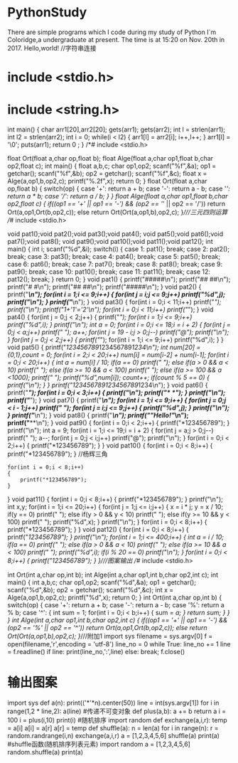 # PythonStudy
There are simple programs which I code during my study of Python
I`m Coloridge,a undergraduate at present.
The time is at 15:20 on Nov. 20th in 2017.
Hello,world!
//字符串连接
# include <stdio.h>
# include <string.h>

int main()
{
	char arr1[20],arr2[20];
	gets(arr1);
	gets(arr2);
	int l = strlen(arr1);
	int l2 = strlen(arr2);
	int i = 0;
	while(i < l2)
	{
		arr1[l] = arr2[i];
		i++,l++;
	}
	arr1[l] = '\0';
	puts(arr1);
	return 0 ;
}
/*# include <stdio.h>

float Ort(float a,char op,float b);
float Alge(float a,char op1,float b,char op2,float c);
int main()
{
	float a,b,c;
	char op1,op2;
	scanf("%f",&a);
	op1 = getchar();
	scanf("%f",&b);
	op2 = getchar();
	scanf("%f",&c);
	float x = Alge(a,op1,b,op2,c);
	printf("%.2f",x);
	return 0;
}
float Ort(float a,char op,float b)
{
	switch(op)
	{
		case '+':
			return a + b;
		case '-':
			return a - b;
		case '*':
			return a * b;
		case '/':
			return a / b;
	}
}
float Alge(float a,char op1,float b,char op2,float c)
{
	if((op1 == '+' || op1 == '-') && (op2 == '*' || op2 == '/'))
		return Ort(a,op1,Ort(b,op2,c));
	else
		return Ort(Ort(a,op1,b),op2,c);
}*///三元四则运算
/*# include <stdio.h>

void pat1();void pat2();void pat3();void pat4();
void pat5();void pat6();void pat7();void pat8();
void pat9();void pat10();void pat11();void pat12();
int main()
{
	int i;
	scanf("%d",&i);
	switch(i)
	{
	case 1:
		pat1();
		break;
	case 2:
		pat2();
		break;
	case 3:
		pat3();
		break;
	case 4:
		pat4();
		break;
	case 5:
		pat5();
		break;
	case 6:
		pat6();
		break;
	case 7:
		pat7();
		break;
	case 8:
		pat8();
		break;
	case 9:
		pat9();
		break;
	case 10:
		pat10();
		break;
	case 11:
		pat11();
		break;
	case 12:
		pat12();
		break;
	}
	return 0;
}
void pat1()
{
	printf("#####\n");
	printf("## ##\n");
	printf("#   #\n");
	printf("## ##\n");
	printf("#####\n");
}
void pat2()
{
	printf("*********\n");
	for(int i = 1;i <= 9;i++)
	{
		for(int j = i;j <= 9;j++)
			printf("%d",j);
		printf("\n");
	}
	printf("*********\n");
}
void pat3()
{
	for(int i = 0;i < 11;i++)
		printf("*");
	printf("\n");
	printf("*1+'1'='2'*\n");
	for(int i = 0;i < 11;i++)
		printf("*");
}
void pat4()
{
	for(int j = 0;j < 2;j++)
	{
		printf("*");
		for(int i = 1;i <= 9;i++)
			printf("%d",i);
	}
	printf("\n");
	int a = 0;
	for(int  i = 0;i <= 18;i = i + 2)
	{
		for(int j = 0;j < a;j++)
			printf(" ");
		a++;
		for(int j = 19 - i;j > 0;j--)
			printf("@");
		printf("\n");
	}
	for(int j = 0;j < 2;j++)
	{
		printf("*");
		for(int i = 1;i <= 9;i++)
			printf("%d",i);
	}
}
void pat5()
{
	printf("*123456789*123456789*1234\n");
	int num[20] = {0,1},count = 0;
	for(int i = 2;i < 20;i++)
		num[i] = num[i-2] + num[i-1];
	for(int i = 0;i < 20;i++)
	{
		int a = num[i] / 10;
		if(a == 0)
			printf("   ");
		else if(a > 0 && a < 10)
			printf("  ");
		else if(a >= 10 && a < 100)
			printf(" ");
		else if(a >= 100 && a <1000);
			printf(" ");
		printf("%d",num[i]);
		count++;
		if(count % 5 == 0)
		{
			printf("\n");
		}
	}
	printf("*123456789*123456789*1234\n");
}
void pat6()
{
	printf("*****");
	for(int i = 0;i < 3;i++)
	{
		printf("\n");
		printf("*   *");
	}
	printf("\n");
	printf("*****");
}
void pat7()
{
	printf("*********\n");
	for(int i = 1;i <= 9;i++)
	{
		for(int j = 0;j < i - 1;j++)
			printf(" ");
		for(int j = i;j <= 9;j++)
		{
			printf("%d",j);
		}
		printf("\n");
	}
	printf("*********\n");
}
void pat8()
{
	printf("**********\n");
	printf("*\"Hello!\"*\n");
	printf("**********\n");
}
void pat9()
{
	for(int i = 0;i < 2;i++)
	{
		printf("*123456789");
	}
	printf("\n");
	int a = 9;
	for(int i = 1;i <= 19;i = i + 2)
	{
		for(int j = a;j > 0;j--)
			printf(" ");
		a--;
		for(int j = 0;j < i;j++)
			printf("@");
		printf("\n");
	}
	for(int i = 0;i < 2;i++)
	{
		printf("*123456789");
	}
}
void pat10()
{
	for(int i = 0;i < 8;i++)
	{
		printf("*123456789");
	}
	//杨辉三角

	for(int i = 0;i < 8;i++)
	{
		printf("*123456789");
	}
}
void pat11()
{
	for(int i = 0;i < 8;i++)
	{
		printf("*123456789");
	}
	printf("\n");
	int x,y;
	for(int i = 1;i <= 20;i++)
	{
		for(int j = 1;j <= i;j++)
		{
			x = i * j;
			y = x / 10;
			if(y == 0)
				printf("   ");
			else if(y > 0 && y < 10)
				printf("  ");
			else if(y >= 10 && y < 100)
				printf(" ");
			printf("%d",x);
		}
		printf("\n");
	}
	for(int i = 0;i < 8;i++)
	{
		printf("*123456789");
	}
}
void pat12()
{
	for(int i = 0;i < 8;i++)
	{
		printf("*123456789");
	}
	printf("\n");
	for(int i = 1;i <= 400;i++)
	{
		int a = i / 10;
		if(a == 0)
			printf("   ");
		else if(a > 0 && a < 10)
			printf("  ");
		else if(a >= 10 && a < 100)
			printf(" ");
		printf("%d",i);
		if(i % 20 == 0)
			printf("\n");
	}
	for(int i = 0;i < 8;i++)
	{
		printf("*123456789");
	}
}*///图案输出
/*# include <stdio.h>

int Ort(int a,char op,int b);
int Alge(int a,char op1,int b,char op2,int c);
int main()
{
	int a,b,c;
	char op1,op2;
	scanf("%d",&a);
	op1 = getchar();
	scanf("%d",&b);
	op2 = getchar();
	scanf("%d",&c);
	int x = Alge(a,op1,b,op2,c);
	printf("%d",x);
	return 0;
}
int Ort(int a,char op,int b)
{
	switch(op)
	{
		case '+':
			return a + b;
		case '-':
			return a - b;
		case '%':
			return a % b;
		case '^':
			{
				int sum = 1;
				for(int i = 0;i < b;i++)
				{
					sum *= a;
				}
				return sum;
			}
	}
}
int Alge(int a,char op1,int b,char op2,int c)
{
	if((op1 == '+' || op1 == '-') && (op2 == '%' || op2 == '^'))
		return Ort(a,op1,Ort(b,op2,c));
	else
		return Ort(Ort(a,op1,b),op2,c);
}*///附加1
import sys
filename = sys.argv[0]
f = open(filename,'r',encoding = 'utf-8')
line_no = 0
while True:
    line_no += 1
    line = f.readline()
    if line:
        print(line_no,':',line)
    else:
        break;
f.close()
# 输出图案
import sys
def a(n):
    print(('*'*n).center(50))
line = int(sys.argv[1])
for i in range(1,2 * line,2):
    a(line)
#传递不可变对象
def plus(a,b):
    a += b
    return a
i  = 100
i = plus(i,10)
print(i)
#随机排序
import random
def exchange(a,i,r):
    temp = a[i]
    a[i] = a[r]
    a[r] = temp
def shuffle(a):
    n = len(a)
    for i in range(n):
        r = random.randrange(i,n)
        exchange(a,i,r)
a = [1,2,3,4,5,6]
shuffle(a)
print(a)
#shuffle函数(随机排序列表元素)
import random
a = [1,2,3,4,5,6]
random.shuffle(a)
print(a)

